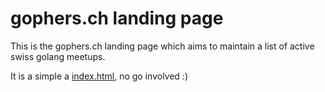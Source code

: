 # gophers.ch landing page

This is the gophers.ch landing page which aims to maintain a list of active swiss golang meetups.

It is a simple a [index.html](./index.html), no go involved :)
